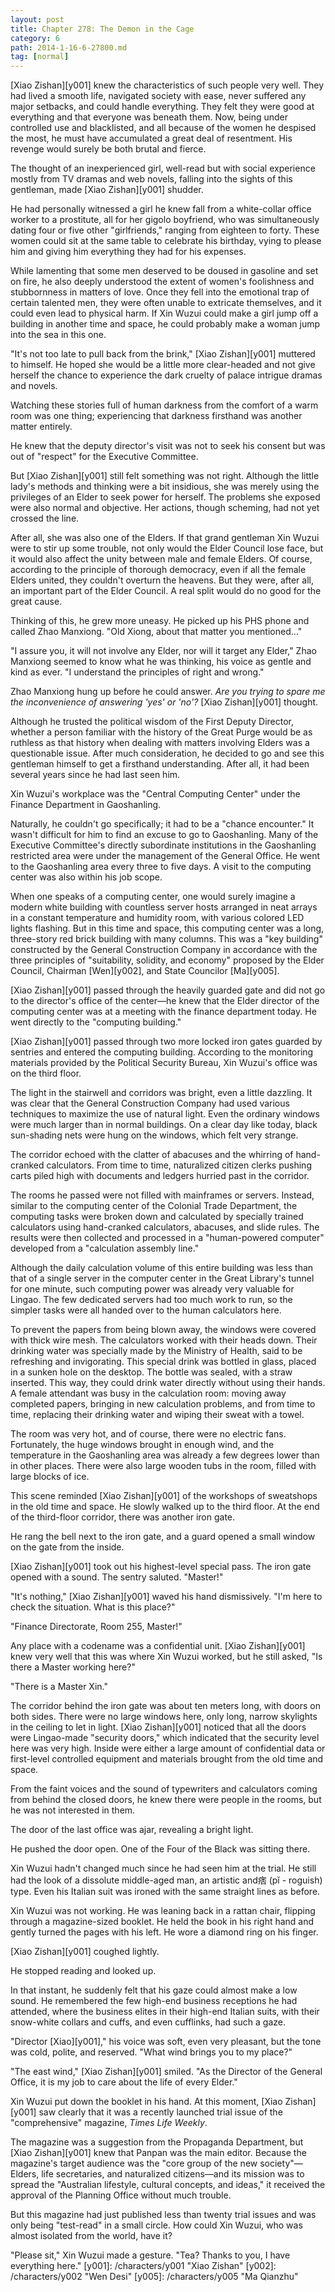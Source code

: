 ```yaml
---
layout: post
title: Chapter 278: The Demon in the Cage
category: 6
path: 2014-1-16-6-27800.md
tag: [normal]
---
```


[Xiao Zishan][y001] knew the characteristics of such people very well. They had lived a smooth life, navigated society with ease, never suffered any major setbacks, and could handle everything. They felt they were good at everything and that everyone was beneath them. Now, being under controlled use and blacklisted, and all because of the women he despised the most, he must have accumulated a great deal of resentment. His revenge would surely be both brutal and fierce.

The thought of an inexperienced girl, well-read but with social experience mostly from TV dramas and web novels, falling into the sights of this gentleman, made [Xiao Zishan][y001] shudder.

He had personally witnessed a girl he knew fall from a white-collar office worker to a prostitute, all for her gigolo boyfriend, who was simultaneously dating four or five other "girlfriends," ranging from eighteen to forty. These women could sit at the same table to celebrate his birthday, vying to please him and giving him everything they had for his expenses.

While lamenting that some men deserved to be doused in gasoline and set on fire, he also deeply understood the extent of women's foolishness and stubbornness in matters of love. Once they fell into the emotional trap of certain talented men, they were often unable to extricate themselves, and it could even lead to physical harm. If Xin Wuzui could make a girl jump off a building in another time and space, he could probably make a woman jump into the sea in this one.

"It's not too late to pull back from the brink," [Xiao Zishan][y001] muttered to himself. He hoped she would be a little more clear-headed and not give herself the chance to experience the dark cruelty of palace intrigue dramas and novels.

Watching these stories full of human darkness from the comfort of a warm room was one thing; experiencing that darkness firsthand was another matter entirely.

He knew that the deputy director's visit was not to seek his consent but was out of "respect" for the Executive Committee.

But [Xiao Zishan][y001] still felt something was not right. Although the little lady's methods and thinking were a bit insidious, she was merely using the privileges of an Elder to seek power for herself. The problems she exposed were also normal and objective. Her actions, though scheming, had not yet crossed the line.

After all, she was also one of the Elders. If that grand gentleman Xin Wuzui were to stir up some trouble, not only would the Elder Council lose face, but it would also affect the unity between male and female Elders. Of course, according to the principle of thorough democracy, even if all the female Elders united, they couldn't overturn the heavens. But they were, after all, an important part of the Elder Council. A real split would do no good for the great cause.

Thinking of this, he grew more uneasy. He picked up his PHS phone and called Zhao Manxiong. "Old Xiong, about that matter you mentioned..."

"I assure you, it will not involve any Elder, nor will it target any Elder," Zhao Manxiong seemed to know what he was thinking, his voice as gentle and kind as ever. "I understand the principles of right and wrong."

Zhao Manxiong hung up before he could answer. *Are you trying to spare me the inconvenience of answering 'yes' or 'no'?* [Xiao Zishan][y001] thought.

Although he trusted the political wisdom of the First Deputy Director, whether a person familiar with the history of the Great Purge would be as ruthless as that history when dealing with matters involving Elders was a questionable issue. After much consideration, he decided to go and see this gentleman himself to get a firsthand understanding. After all, it had been several years since he had last seen him.

Xin Wuzui's workplace was the "Central Computing Center" under the Finance Department in Gaoshanling.

Naturally, he couldn't go specifically; it had to be a "chance encounter." It wasn't difficult for him to find an excuse to go to Gaoshanling. Many of the Executive Committee's directly subordinate institutions in the Gaoshanling restricted area were under the management of the General Office. He went to the Gaoshanling area every three to five days. A visit to the computing center was also within his job scope.

When one speaks of a computing center, one would surely imagine a modern white building with countless server hosts arranged in neat arrays in a constant temperature and humidity room, with various colored LED lights flashing. But in this time and space, this computing center was a long, three-story red brick building with many columns. This was a "key building" constructed by the General Construction Company in accordance with the three principles of "suitability, solidity, and economy" proposed by the Elder Council, Chairman [Wen][y002], and State Councilor [Ma][y005].

[Xiao Zishan][y001] passed through the heavily guarded gate and did not go to the director's office of the center—he knew that the Elder director of the computing center was at a meeting with the finance department today. He went directly to the "computing building."

[Xiao Zishan][y001] passed through two more locked iron gates guarded by sentries and entered the computing building. According to the monitoring materials provided by the Political Security Bureau, Xin Wuzui's office was on the third floor.

The light in the stairwell and corridors was bright, even a little dazzling. It was clear that the General Construction Company had used various techniques to maximize the use of natural light. Even the ordinary windows were much larger than in normal buildings. On a clear day like today, black sun-shading nets were hung on the windows, which felt very strange.

The corridor echoed with the clatter of abacuses and the whirring of hand-cranked calculators. From time to time, naturalized citizen clerks pushing carts piled high with documents and ledgers hurried past in the corridor.

The rooms he passed were not filled with mainframes or servers. Instead, similar to the computing center of the Colonial Trade Department, the computing tasks were broken down and calculated by specially trained calculators using hand-cranked calculators, abacuses, and slide rules. The results were then collected and processed in a "human-powered computer" developed from a "calculation assembly line."

Although the daily calculation volume of this entire building was less than that of a single server in the computer center in the Great Library's tunnel for one minute, such computing power was already very valuable for Lingao. The few dedicated servers had too much work to run, so the simpler tasks were all handed over to the human calculators here.

To prevent the papers from being blown away, the windows were covered with thick wire mesh. The calculators worked with their heads down. Their drinking water was specially made by the Ministry of Health, said to be refreshing and invigorating. This special drink was bottled in glass, placed in a sunken hole on the desktop. The bottle was sealed, with a straw inserted. This way, they could drink water directly without using their hands. A female attendant was busy in the calculation room: moving away completed papers, bringing in new calculation problems, and from time to time, replacing their drinking water and wiping their sweat with a towel.

The room was very hot, and of course, there were no electric fans. Fortunately, the huge windows brought in enough wind, and the temperature in the Gaoshanling area was already a few degrees lower than in other places. There were also large wooden tubs in the room, filled with large blocks of ice.

This scene reminded [Xiao Zishan][y001] of the workshops of sweatshops in the old time and space. He slowly walked up to the third floor. At the end of the third-floor corridor, there was another iron gate.

He rang the bell next to the iron gate, and a guard opened a small window on the gate from the inside.

[Xiao Zishan][y001] took out his highest-level special pass. The iron gate opened with a sound. The sentry saluted. "Master!"

"It's nothing," [Xiao Zishan][y001] waved his hand dismissively. "I'm here to check the situation. What is this place?"

"Finance Directorate, Room 255, Master!"

Any place with a codename was a confidential unit. [Xiao Zishan][y001] knew very well that this was where Xin Wuzui worked, but he still asked, "Is there a Master working here?"

"There is a Master Xin."

The corridor behind the iron gate was about ten meters long, with doors on both sides. There were no large windows here, only long, narrow skylights in the ceiling to let in light. [Xiao Zishan][y001] noticed that all the doors were Lingao-made "security doors," which indicated that the security level here was very high. Inside were either a large amount of confidential data or first-level controlled equipment and materials brought from the old time and space.

From the faint voices and the sound of typewriters and calculators coming from behind the closed doors, he knew there were people in the rooms, but he was not interested in them.

The door of the last office was ajar, revealing a bright light.

He pushed the door open. One of the Four of the Black was sitting there.

Xin Wuzui hadn't changed much since he had seen him at the trial. He still had the look of a dissolute middle-aged man, an artistic and痞 (pǐ - roguish) type. Even his Italian suit was ironed with the same straight lines as before.

Xin Wuzui was not working. He was leaning back in a rattan chair, flipping through a magazine-sized booklet. He held the book in his right hand and gently turned the pages with his left. He wore a diamond ring on his finger.

[Xiao Zishan][y001] coughed lightly.

He stopped reading and looked up.

In that instant, he suddenly felt that his gaze could almost make a low sound. He remembered the few high-end business receptions he had attended, where the business elites in their high-end Italian suits, with their snow-white collars and cuffs, and even cufflinks, had such a gaze.

"Director [Xiao][y001]," his voice was soft, even very pleasant, but the tone was cold, polite, and reserved. "What wind brings you to my place?"

"The east wind," [Xiao Zishan][y001] smiled. "As the Director of the General Office, it is my job to care about the life of every Elder."

Xin Wuzui put down the booklet in his hand. At this moment, [Xiao Zishan][y001] saw clearly that it was a recently launched trial issue of the "comprehensive" magazine, *Times Life Weekly*.

The magazine was a suggestion from the Propaganda Department, but [Xiao Zishan][y001] knew that Panpan was the main editor. Because the magazine's target audience was the "core group of the new society"—Elders, life secretaries, and naturalized citizens—and its mission was to spread the "Australian lifestyle, cultural concepts, and ideas," it received the approval of the Planning Office without much trouble.

But this magazine had just published less than twenty trial issues and was only being "test-read" in a small circle. How could Xin Wuzui, who was almost isolated from the world, have it?

"Please sit," Xin Wuzui made a gesture. "Tea? Thanks to you, I have everything here."
[y001]: /characters/y001 "Xiao Zishan"
[y002]: /characters/y002 "Wen Desi"
[y005]: /characters/y005 "Ma Qianzhu"